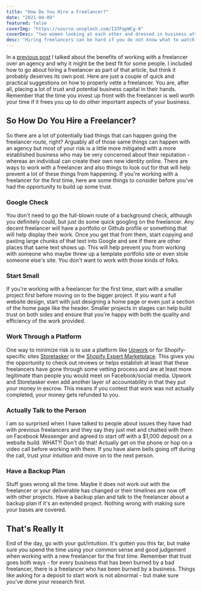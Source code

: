```yaml
---
title: "How Do You Hire a Freelancer?"
date: "2021-04-09"
featured: false
coverImg: "https://source.unsplash.com/I33FqpWCg-0"
coverDesc: "two women looking at each other and dressed in business attire"
desc: "Hiring freelancers can be hard if you do not know what to watch out for. You do not want to get scammed and you want to hire the right person at the right price."
---
```


In a [previous post](/posts/why-work-with-a-freelancer) I talked about the benefits of working with a freelancer over an agency and why it might be the best fit for some people. I included how to go about hiring a freelancer as part of that article, but think it probably deserves its own post. Here are just a couple of quick and practical suggestions on how to properly vette a freelancer. You are, after all, placing a lot of trust and potential business capital in their hands. Remember that the time you invest up front with the freelancer is well worth your time if it frees you up to do other important aspects of your business. 

## So How Do You Hire a Freelancer?  

So there are a lot of potentially bad things that can happen going the freelancer route, right? Arguably all of those same things can happen with an agency but most of your risk is a little more mitigated with a more established business who may be very concerned about their reputation - whereas an individual can create their own new identity online. There are ways to work with a freelancer and also things to look out for that will help prevent a lot of these things from happening. If you're working with a freelancer for the first time, here are some things to consider before you've had the opportunity to build up some trust. 

### Google Check  

You don't need to go the full-blown route of a background check, although you definitely could, but just do some quick googling on the freelancer. Any decent freelancer will have a portfolio or Github profile or something that will help display their work. Once you get that from them, start copying and pasting large chunks of that text into Google and see if there are other places that same text shows up. This will help prevent you from working with someone who maybe threw up a template portfolio site or even stole someone else's site. You don't want to work with those kinds of folks. 

### Start Small  

If you're working with a freelancer for the first time, start with a smaller project first before moving on to the bigger project. If you want a full website design, start with just designing a home page or even just a section of the home page like the header. Smaller projects in stages can help build trust on both sides and ensure that you're happy with both the quality and efficiency of the work provided. 

### Work Through a Platform  

One way to minimize risk is to use a platform like [Upwork](https://www.upwork.com/fl/trpage) or for Shopify-specific sites [Storetasker](https://www.storetasker.com/experts/taylor-page) or the [Shopify Expert Marketplace](https://experts.shopify.com/the-pages-media). This gives you the opportunity to check out reviews or helps establish at least that these freelancers have gone through some vetting process and are at least more legitimate than people you would meet on Facebook/social media. Upwork and Storetasker even add another layer of accountability in that they put your money in escrow. This means if you contest that work was not actually completed, your money gets refunded to you. 

### Actually Talk to the Person  

I am so surprised when I have talked to people about issues they have had with previous freelancers and they say they just met and chatted with them on Facebook Messenger and agreed to start off with a $1,000 deposit on a website build. WHAT?! Don't do that! Actually get on the phone or hop on a video call before working with them. If you have alarm bells going off during the call, trust your intuition and move on to the next person.  

### Have a Backup Plan  

Stuff goes wrong all the time. Maybe it does not work out with the freelancer or your deliverable has changed or their timelines are now off with other projects. Have a backup plan and talk to the freelancer about a backup plan if it's an extended project. Nothing wrong with making sure your bases are covered. 

## That's Really It  

End of the day, go with your gut/intuition. It's gotten you this far, but make sure you spend the time using your common sense and good judgement when working with a new freelancer for the first time. Remember that trust goes both ways - for every business that has been burned by a bad freelancer, there is a freelancer who has been burned by a business. Things like asking for a deposit to start work is not abnormal - but make sure you've done your research first. 